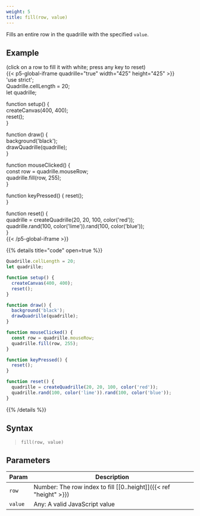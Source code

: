 ```yaml
---
weight: 5
title: fill(row, value)  
---
```


Fills an entire row in the quadrille with the specified `value`.

## Example

(click on a row to fill it with white; press any key to reset)  
{{< p5-global-iframe quadrille="true" width="425" height="425" >}}  
'use strict';  
Quadrille.cellLength = 20;  
let quadrille;  

function setup() {  
  createCanvas(400, 400);  
  reset();  
}  

function draw() {  
  background('black');  
  drawQuadrille(quadrille);  
}  

function mouseClicked() {  
  const row = quadrille.mouseRow;  
  quadrille.fill(row, 255);  
}  

function keyPressed() {
  reset();  
}  

function reset() {  
  quadrille = createQuadrille(20, 20, 100, color('red'));  
  quadrille.rand(100, color('lime')).rand(100, color('blue'));  
}  
{{< /p5-global-iframe >}}  

{{% details title="code" open=true %}}  
```js  
Quadrille.cellLength = 20;  
let quadrille;  

function setup() {  
  createCanvas(400, 400);  
  reset();  
}  

function draw() {  
  background('black');  
  drawQuadrille(quadrille);  
}  

function mouseClicked() {  
  const row = quadrille.mouseRow;  
  quadrille.fill(row, 255);  
}  

function keyPressed() {  
  reset();  
}  

function reset() {  
  quadrille = createQuadrille(20, 20, 100, color('red'));  
  quadrille.rand(100, color('lime')).rand(100, color('blue'));  
}  
```  
{{% /details %}}  

## Syntax  

> `fill(row, value)`  

## Parameters  

| Param     | Description                                                                     |  
|-----------|---------------------------------------------------------------------------------|  
| `row`     | Number: The row index to fill [\[0..height\]]({{< ref "height" >}})             |  
| `value`   | Any: A valid JavaScript value                                                   |